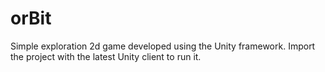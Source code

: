 # orBit

Simple exploration 2d game developed using the Unity framework. Import the project with the latest Unity client to run it. 
